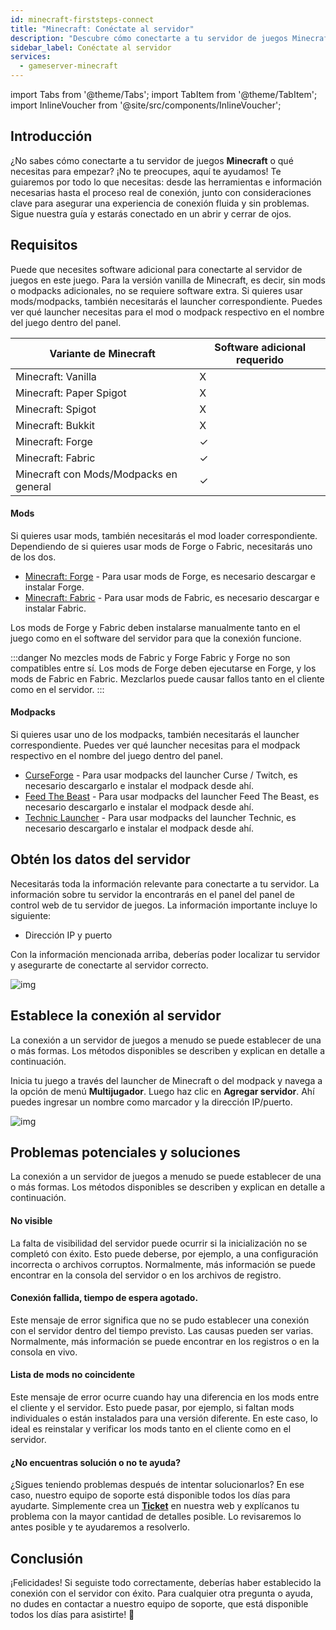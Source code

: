 ```yaml
---
id: minecraft-firststeps-connect
title: "Minecraft: Conéctate al servidor"
description: "Descubre cómo conectarte a tu servidor de juegos Minecraft sin problemas y conoce las herramientas necesarias para una experiencia de juego fluida → Aprende más ahora"
sidebar_label: Conéctate al servidor
services:
  - gameserver-minecraft
---
```


import Tabs from '@theme/Tabs';
import TabItem from '@theme/TabItem';
import InlineVoucher from '@site/src/components/InlineVoucher';

## Introducción
¿No sabes cómo conectarte a tu servidor de juegos **Minecraft** o qué necesitas para empezar? ¡No te preocupes, aquí te ayudamos! Te guiaremos por todo lo que necesitas: desde las herramientas e información necesarias hasta el proceso real de conexión, junto con consideraciones clave para asegurar una experiencia de conexión fluida y sin problemas. Sigue nuestra guía y estarás conectado en un abrir y cerrar de ojos.



## Requisitos

Puede que necesites software adicional para conectarte al servidor de juegos en este juego. Para la versión vanilla de Minecraft, es decir, sin mods o modpacks adicionales, no se requiere software extra. Si quieres usar mods/modpacks, también necesitarás el launcher correspondiente. Puedes ver qué launcher necesitas para el mod o modpack respectivo en el nombre del juego dentro del panel.

| Variante de Minecraft                  | Software adicional requerido |
| ------------------------------------ | ---------------------------- |
| Minecraft: Vanilla                   | X                            |
| Minecraft: Paper Spigot              | X                            |
| Minecraft: Spigot                   | X                            |
| Minecraft: Bukkit                   | X                            |
| Minecraft: Forge                    | ✓                            |
| Minecraft: Fabric                   | ✓                            |
| Minecraft con Mods/Modpacks en general | ✓                            |




#### Mods
Si quieres usar mods, también necesitarás el mod loader correspondiente. Dependiendo de si quieres usar mods de Forge o Fabric, necesitarás uno de los dos.

- [Minecraft: Forge](https://files.minecraftforge.net/net/minecraftforge/forge/) - Para usar mods de Forge, es necesario descargar e instalar Forge.
- [Minecraft: Fabric](https://fabricmc.net/) - Para usar mods de Fabric, es necesario descargar e instalar Fabric.

Los mods de Forge y Fabric deben instalarse manualmente tanto en el juego como en el software del servidor para que la conexión funcione.

:::danger No mezcles mods de Fabric y Forge
Fabric y Forge no son compatibles entre sí. Los mods de Forge deben ejecutarse en Forge, y los mods de Fabric en Fabric. Mezclarlos puede causar fallos tanto en el cliente como en el servidor.
:::


#### Modpacks
Si quieres usar uno de los modpacks, también necesitarás el launcher correspondiente. Puedes ver qué launcher necesitas para el modpack respectivo en el nombre del juego dentro del panel.
- [CurseForge](https://www.curseforge.com/) - Para usar modpacks del launcher Curse / Twitch, es necesario descargarlo e instalar el modpack desde ahí.
- [Feed The Beast](https://www.feed-the-beast.com/) - Para usar modpacks del launcher Feed The Beast, es necesario descargarlo e instalar el modpack desde ahí.
- [Technic Launcher](https://www.technicpack.net/) - Para usar modpacks del launcher Technic, es necesario descargarlo e instalar el modpack desde ahí.



## Obtén los datos del servidor

Necesitarás toda la información relevante para conectarte a tu servidor. La información sobre tu servidor la encontrarás en el panel del panel de control web de tu servidor de juegos. La información importante incluye lo siguiente:

- Dirección IP y puerto

Con la información mencionada arriba, deberías poder localizar tu servidor y asegurarte de conectarte al servidor correcto.

![img](https://screensaver01.zap-hosting.com/index.php/s/2orebizt2rz5bBz/preview)

## Establece la conexión al servidor

La conexión a un servidor de juegos a menudo se puede establecer de una o más formas. Los métodos disponibles se describen y explican en detalle a continuación.

<Tabs>
    <TabItem value="connect_solution_server_browser_ingame" label="Navegador de servidores (En el juego)" default>

Inicia tu juego a través del launcher de Minecraft o del modpack y navega a la opción de menú **Multijugador**. Luego haz clic en **Agregar servidor**. Ahí puedes ingresar un nombre como marcador y la dirección IP/puerto.

![img](https://screensaver01.zap-hosting.com/index.php/s/4nAK62sXGLySm4D/download)

</TabItem>


</Tabs>



## Problemas potenciales y soluciones

La conexión a un servidor de juegos a menudo se puede establecer de una o más formas. Los métodos disponibles se describen y explican en detalle a continuación.

#### No visible

La falta de visibilidad del servidor puede ocurrir si la inicialización no se completó con éxito. Esto puede deberse, por ejemplo, a una configuración incorrecta o archivos corruptos. Normalmente, más información se puede encontrar en la consola del servidor o en los archivos de registro.

#### Conexión fallida, tiempo de espera agotado.
Este mensaje de error significa que no se pudo establecer una conexión con el servidor dentro del tiempo previsto. Las causas pueden ser varias. Normalmente, más información se puede encontrar en los registros o en la consola en vivo.

#### Lista de mods no coincidente
Este mensaje de error ocurre cuando hay una diferencia en los mods entre el cliente y el servidor. Esto puede pasar, por ejemplo, si faltan mods individuales o están instalados para una versión diferente. En este caso, lo ideal es reinstalar y verificar los mods tanto en el cliente como en el servidor.



#### ¿No encuentras solución o no te ayuda?

¿Sigues teniendo problemas después de intentar solucionarlos? En ese caso, nuestro equipo de soporte está disponible todos los días para ayudarte. Simplemente crea un **[Ticket](https://zap-hosting.com/en/customer/support/)** en nuestra web y explícanos tu problema con la mayor cantidad de detalles posible. Lo revisaremos lo antes posible y te ayudaremos a resolverlo.



## Conclusión

¡Felicidades! Si seguiste todo correctamente, deberías haber establecido la conexión con el servidor con éxito. Para cualquier otra pregunta o ayuda, no dudes en contactar a nuestro equipo de soporte, que está disponible todos los días para asistirte! 🙂

<InlineVoucher />
